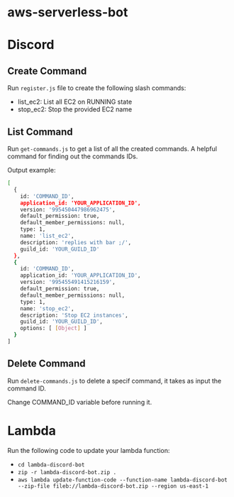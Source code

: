 # aws-serverless-bot


# Discord
## Create Command
Run `register.js`  file to create the following slash commands: 
- list_ec2: List all EC2 on RUNNING state
- stop_ec2: Stop the provided EC2 name

## List Command
Run `get-commands.js` to get a list of all the created commands. A helpful command for finding out the commands IDs.

Output example: 
```bash
[
  {
    id: 'COMMAND_ID',
    application_id: 'YOUR_APPLICATION_ID',
    version: '995450447986962475',
    default_permission: true,
    default_member_permissions: null,
    type: 1,
    name: 'list_ec2',
    description: 'replies with bar ;/',
    guild_id: 'YOUR_GUILD_ID'
  },
  {
    id: 'COMMAND_ID',
    application_id: 'YOUR_APPLICATION_ID',
    version: '995455491415216159',
    default_permission: true,
    default_member_permissions: null,
    type: 1,
    name: 'stop_ec2',
    description: 'Stop EC2 instances',
    guild_id: 'YOUR_GUILD_ID',
    options: [ [Object] ]
  }
]
```
## Delete Command
Run `delete-commands.js` to delete a specif command, it takes as input the command ID.

Change COMMAND_ID variable before running it.

# Lambda

Run the following code to update your lambda function:
- ```cd lambda-discord-bot```
- ```zip -r lambda-discord-bot.zip .```
- ```aws lambda update-function-code --function-name lambda-discord-bot --zip-file fileb://lambda-discord-bot.zip --region us-east-1```
